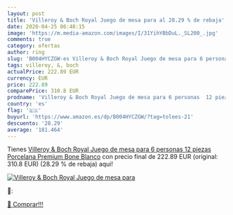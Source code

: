 ```yaml
---
layout: post
title: 'Villeroy & Boch Royal Juego de mesa para al 28.29 % de rebaja'
date: 2020-04-25 06:48:15
image: 'https://m.media-amazon.com/images/I/31YihYBbDuL._SL200_.jpg'
comments: true
category: ofertas
author: ring
slug: 'B004HYCZGW-es Villeroy & Boch Royal Juego de mesa para 6 personas 12...'
tags: villeroy, &, boch
actualPrice: 222.89 EUR
currency: EUR
price: 222.89
comparePrice: 310.8 EUR
prodname: 'Villeroy & Boch Royal Juego de mesa para 6 personas  12 piezas  Porcelana Premium Bone  Blanco'
country: 'es'
flag: '🇪🇸'
buyurl: 'https://www.amazon.es/dp/B004HYCZGW/?tag=tolees-21'
descuento: '28.29'
average: '181.464'
---
```


Tienes [Villeroy & Boch Royal Juego de mesa para 6 personas  12 piezas  Porcelana Premium Bone  Blanco](https://www.amazon.es/dp/B004HYCZGW/?tag=tolees-21) con precio final de  222.89 EUR (original: 310.8 EUR) (28.29 %  de rebaja) aqui!

[![Villeroy & Boch Royal Juego de mesa para](https://m.media-amazon.com/images/I/31YihYBbDuL._SL200_.jpg)](https://www.amazon.es/dp/B004HYCZGW/?tag=tolees-21)

🔎:


[🛒 Comprar!!!](https://www.amazon.es/dp/B004HYCZGW/?tag=tolees-21)
